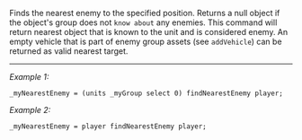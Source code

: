 Finds the nearest enemy to the specified position. Returns a null object if the object's group does not `know about` any enemies. This command will return nearest object that is known to the unit and is considered enemy. An empty vehicle that is part of enemy group assets (see `addVehicle`) can be returned as valid nearest target.


---
*Example 1:*
```sqf
_myNearestEnemy = (units _myGroup select 0) findNearestEnemy player;
```

*Example 2:*
```sqf
_myNearestEnemy = player findNearestEnemy player;
```